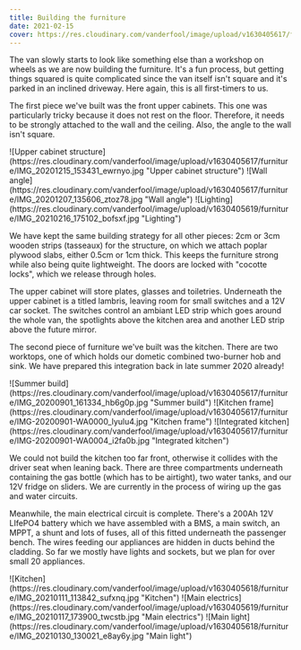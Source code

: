 ```yaml
---
title: Building the furniture
date: 2021-02-15
cover: https://res.cloudinary.com/vanderfool/image/upload/v1630405617/furniture/IMG-20201225-WA0034_dlxzud.jpg
---
```


The van slowly starts to look like something else than a workshop on wheels as we are now building the furniture.
It's a fun process, but getting things squared is quite complicated since the van itself isn't square and it's parked in an inclined driveway.
Here again, this is all first-timers to us.

The first piece we've built was the front upper cabinets.
This one was particularly tricky because it does not rest on the floor.
Therefore, it needs to be strongly attached to the wall and the ceiling.
Also, the angle to the wall isn't square.

<div class="row-image">
![Upper cabinet structure](https://res.cloudinary.com/vanderfool/image/upload/v1630405617/furniture/IMG_20201215_153431_ewrnyo.jpg "Upper cabinet structure")
![Wall angle](https://res.cloudinary.com/vanderfool/image/upload/v1630405617/furniture/IMG_20201207_135606_ztoz78.jpg "Wall angle")
![Lighting](https://res.cloudinary.com/vanderfool/image/upload/v1630405619/furniture/IMG_20210216_175102_bofsxf.jpg "Lighting")
</div>

We have kept the same building strategy for all other pieces: 2cm or 3cm wooden strips (tasseaux) for the structure, on which we attach poplar plywood slabs, either 0.5cm or 1cm thick.
This keeps the furniture strong while also being quite lightweight.
The doors are locked with "cocotte locks", which we release through holes.

The upper cabinet will store plates, glasses and toiletries.
Underneath the upper cabinet is a titled lambris, leaving room for small switches and a 12V car socket.
The switches control an ambiant LED strip which goes around the whole van, the spotlights above the kitchen area and another LED strip above the future mirror.

The second piece of furniture we've built was the kitchen.
There are two worktops, one of which holds our dometic combined two-burner hob and sink.
We have prepared this integration back in late summer 2020 already!

<div class="row-image">
![Summer build](https://res.cloudinary.com/vanderfool/image/upload/v1630405617/furniture/IMG_20200901_161334_hb6g0p.jpg "Summer build")
![Kitchen frame](https://res.cloudinary.com/vanderfool/image/upload/v1630405617/furniture/IMG-20200901-WA0000_lyulu4.jpg "Kitchen frame")
![Integrated kitchen](https://res.cloudinary.com/vanderfool/image/upload/v1630405617/furniture/IMG-20200901-WA0004_i2fa0b.jpg "Integrated kitchen")
</div>

We could not build the kitchen too far front, otherwise it collides with the driver seat when leaning back.
There are three compartments underneath containing the gas bottle (which has to be airtight), two water tanks, and our 12V fridge on sliders.
We are currently in the process of wiring up the gas and water circuits.

Meanwhile, the main electrical circuit is complete.
There's a 200Ah 12V LIfePO4 battery which we have assembled with a BMS, a main switch, an MPPT, a shunt and lots of fuses, all of this fitted underneath the passenger bench.
The wires feeding our appliances are hidden in ducts behind the cladding.
So far we mostly have lights and sockets, but we plan for over small 20 appliances.

<div class="row-image">
![Kitchen](https://res.cloudinary.com/vanderfool/image/upload/v1630405618/furniture/IMG_20210111_113842_sufxnq.jpg "Kitchen")
![Main electrics](https://res.cloudinary.com/vanderfool/image/upload/v1630405619/furniture/IMG_20210117_173900_twcstb.jpg "Main electrics")
![Main light](https://res.cloudinary.com/vanderfool/image/upload/v1630405618/furniture/IMG_20210130_130021_e8ay6y.jpg "Main light")
</div>
